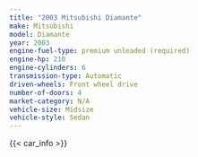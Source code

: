 ```yaml
---
title: "2003 Mitsubishi Diamante"
make: Mitsubishi
model: Diamante
year: 2003
engine-fuel-type: premium unleaded (required)
engine-hp: 210
engine-cylinders: 6
transmission-type: Automatic
driven-wheels: Front wheel drive
number-of-doors: 4
market-category: N/A
vehicle-size: Midsize
vehicle-style: Sedan
---
```


{{< car_info >}}
